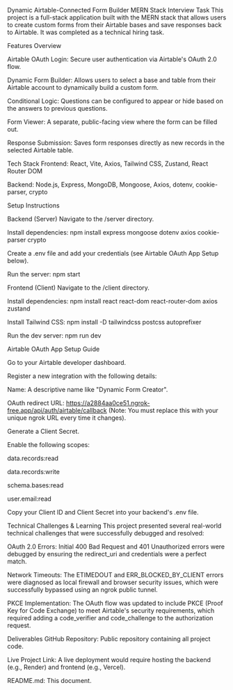 Dynamic Airtable-Connected Form Builder
MERN Stack Interview Task
This project is a full-stack application built with the MERN stack that allows users to create custom forms from their Airtable bases and save responses back to Airtable. It was completed as a technical hiring task.

Features Overview 

Airtable OAuth Login: Secure user authentication via Airtable's OAuth 2.0 flow.

Dynamic Form Builder: Allows users to select a base and table from their Airtable account to dynamically build a custom form.


Conditional Logic: Questions can be configured to appear or hide based on the answers to previous questions.

Form Viewer: A separate, public-facing view where the form can be filled out.

Response Submission: Saves form responses directly as new records in the selected Airtable table.

Tech Stack
Frontend: React, Vite, Axios, Tailwind CSS, Zustand, React Router DOM

Backend: Node.js, Express, MongoDB, Mongoose, Axios, dotenv, cookie-parser, crypto

Setup Instructions 

Backend (Server)
Navigate to the /server directory.

Install dependencies: npm install express mongoose dotenv axios cookie-parser crypto

Create a .env file and add your credentials (see Airtable OAuth App Setup below).

Run the server: npm start

Frontend (Client)
Navigate to the /client directory.

Install dependencies: npm install react react-dom react-router-dom axios zustand

Install Tailwind CSS: npm install -D tailwindcss postcss autoprefixer

Run the dev server: npm run dev

Airtable OAuth App Setup Guide 

Go to your Airtable developer dashboard.

Register a new integration with the following details:

Name: A descriptive name like "Dynamic Form Creator".

OAuth redirect URL: https://a2884aa0ce51.ngrok-free.app/api/auth/airtable/callback (Note: You must replace this with your unique ngrok URL every time it changes).

Generate a Client Secret.

Enable the following scopes:

data.records:read

data.records:write

schema.bases:read

user.email:read

Copy your Client ID and Client Secret into your backend's .env file.

Technical Challenges & Learning
This project presented several real-world technical challenges that were successfully debugged and resolved:

OAuth 2.0 Errors: Initial 400 Bad Request and 401 Unauthorized errors were debugged by ensuring the redirect_uri and credentials were a perfect match.

Network Timeouts: The ETIMEDOUT and ERR_BLOCKED_BY_CLIENT errors were diagnosed as local firewall and browser security issues, which were successfully bypassed using an ngrok public tunnel.

PKCE Implementation: The OAuth flow was updated to include PKCE (Proof Key for Code Exchange) to meet Airtable's security requirements, which required adding a code_verifier and code_challenge to the authorization request.

Deliverables
GitHub Repository: Public repository containing all project code.

Live Project Link: A live deployment would require hosting the backend (e.g., Render) and frontend (e.g., Vercel).


README.md: This document.
